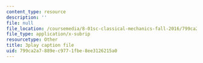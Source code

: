 ```yaml
---
content_type: resource
description: ''
file: null
file_location: /coursemedia/8-01sc-classical-mechanics-fall-2016/799ca2a7889ec9771fbe8ee3126215a0_4K539RaRDXU.srt
file_type: application/x-subrip
resourcetype: Other
title: 3play caption file
uid: 799ca2a7-889e-c977-1fbe-8ee3126215a0
---
```

